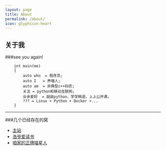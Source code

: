 ```yaml
---
layout: page
title: About
permalink: /about/
icon: glyphicon-heart
---
```


## 关于我

###see you again!

        int main(me)
        {
            auto who  = 程序员;
            auto I   = 养喵人;
            auto am  = 非典型c++码农;
            关注 = python和移动互联网;
            业余爱好  = 敲敲python，学学韩语，上上公开课。
            ??? = Linux + Python + Docker +...
        }



----
###几个已经存在的窝
* [主站](http://i.howie.wang)
* [浩爷爱读书](pxjgz.lofter.com)
* [咱家的正牌喵星人](http://howiewang.github.io/LuLu/)
